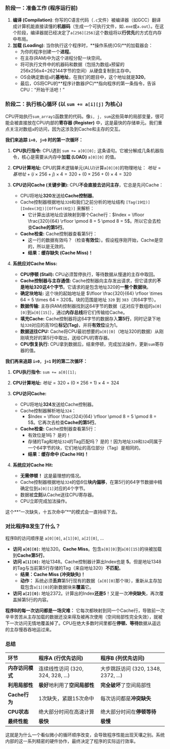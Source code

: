 
### 阶段一：准备工作 (程序运行前)
 

1.  **编译 (Compilation)**: 你写的C语言代码（`.c`文件）被编译器（如GCC）翻译成计算机能直接读懂的**机器码**（生成一个可执行文件，如`.exe`或`a.out`）。在这个阶段，编译器就已经决定了`a[256][256]`这个数组将以**行优先**的方式在内存中布局。
2.  **加载 (Loading)**: 当你执行这个程序时，**操作系统(OS)**的加载器会：
    *   为你的程序创建一个**进程**。
    *   在主存(RAM)中为这个进程分配一块空间。
    *   将可执行文件中的机器码和数据（包括为数组`a`预留的256x256x4=262144字节的空间）从硬盘复制到主存中。
    *   OS会确定数组`a`的**基地址**，在我们的题目中，这个地址就是**320**。
    *   最后，OS将CPU的**程序计数器(PC)**指向程序的第一条指令，告诉CPU：“开始干活吧！”

### 阶段二：执行核心循环 (以 `sum += a[i][j]` 为核心)

CPU开始执行`sum_array1`函数里的代码。像`i, j, sum`这些简单的局部变量，很可能会被直接放在CPU内部的**寄存器 (Register)** 中，这是最快的存储单元。我们重点关注对数组`a`的访问，因为这涉及到Cache和主存的交互。

**我们来追踪 `i=0, j=0` 时的第一次循环：**

1.  **CPU执行指令:** CPU遇到 `sum += a[0][0];` 这条语句。它被分解成几条机器指令，核心是需要从内存中**加载 (LOAD)** `a[0][0]` 的值。

2.  **CPU计算地址:** CPU的算术逻辑单元(ALU)计算`a[0][0]`的物理地址：
    $地址 = 基地址 + (i \times 256 + j) \times 4 = 320 + (0 \times 256 + 0) \times 4 = 320$

3.  **CPU访问Cache (关键步骤):** CPU**不会直接去访问主存**，它总是先问Cache：
    *   CPU将地址**320**发送给**Cache控制器**。
    *   Cache控制器根据地址`320`和我们之前分析的地址结构 `[Tag(19位)][Index(3位)][Offset(6位)]` 来解析：
        *   它计算出该地址应该映射到哪个Cache行：$Index = \lfloor \frac{320}{64} \rfloor \pmod 8 = 5 \pmod 8 = 5$。所以它会去检查**Cache的第5行**。
    *   **Cache检查:** Cache控制器查看第5行：
        *   这一行的数据有效吗？（检查**有效位**）。假设程序刚开始，Cache是空的，所以是无效的。
        *   **结果：缓存缺失 (Cache Miss)！**

4.  **系统应对Cache Miss:**
    *   **CPU停顿 (Stall):** CPU必须暂停执行，等待数据从慢速的主存中取回。
    *   **Cache控制器与主存通信:** Cache控制器向主存发出请求，但它请求的**不是地址320这4个字节**。它请求的是包含地址320的**一整个数据块**。
    *   **确定块地址:** 这个块的起始地址是 $\lfloor \frac{320}{64} \rfloor \times 64 = 5 \times 64 = 320$。块的范围是地址 `320` 到 `383`（共64字节）。
    *   **数据传输:** 主存(RAM)控制器找到这64字节的数据（这对应于数组的`a[0][0]`到`a[0][15]`），通过**内存总线**将它们传输给Cache。
    *   **填充Cache:** Cache控制器将这64字节的数据存入**第5行**，同时记录下地址`320`对应的高19位**标记(Tag)**，并将**有效位**设为1。
    *   **数据送往CPU:** Cache将CPU最初想要的`a[0][0]`（地址320的数据）从刚刚填充好的第5行中取出，送给CPU的寄存器。
    *   **CPU恢复执行:** CPU拿到数据后，结束停顿，完成加法操作，更新`sum`寄存器的值。

**我们再来追踪 `i=0, j=1` 时的第二次循环：**

1.  **CPU执行指令:** `sum += a[0][1];`
2.  **CPU计算地址:** $地址 = 320 + (0 \times 256 + 1) \times 4 = 324$
3.  **CPU访问Cache:**
    *   CPU将地址**324**发送给Cache控制器。
    *   Cache控制器解析地址`324`：
        *   $Index = \lfloor \frac{324}{64} \rfloor \pmod 8 = 5 \pmod 8 = 5$。它再次去检查**Cache的第5行**。
    *   **Cache检查:** Cache控制器查看第5行：
        *   有效位是1吗？ 是的！
        *   存储的Tag和地址`324`的Tag匹配吗？ 是的！因为地址`320`和`324`同属于一个64字节的块，它们地址的高位部分（Tag）是相同的。
        *   **结果：缓存命中 (Cache Hit)！**

4.  **系统应对Cache Hit:**
    *   **无需停顿！** 这是最理想的情况。
    *   Cache控制器根据地址`324`的低6位**块内偏移**，在第5行的64字节数据中精确定位到`a[0][1]`对应的4个字节。
    *   数据被**立刻**从Cache送往CPU寄存器。
    *   CPU立即完成加法操作。

这个**“一次缺失，十五次命中”**的模式会一直持续下去。

### 对比程序B发生了什么？

程序B的访问顺序是 `a[0][0]`, `a[1][0]`, `a[2][0]`, ...
*   **访问 `a[0][0]`:** 地址320。**Cache Miss**。包含`a[0][0]`到`a[0][15]`的块被加载到**Cache第5行**。
*   **访问 `a[1][0]`:** 地址1348。Cache控制器计算出Index也是 **5**。但是地址1348的Tag与当前第5行存储的Tag（来自地址320）**不匹配**。
    *   **结果：Cache Miss (冲突缺失)！**
    *   **动作：** 系统必须**丢弃**第5行现有的数据（`a[0][0]`那个块），重新从主存加载包含`a[1][0]`的新数据块来**覆盖**它。
*   **访问 `a[2][0]`:** 地址2372。计算出的Index**还是5**！又是一次**冲突缺失**，再次覆盖掉第5行的内容。

**程序B的每一次访问都是一场灾难：** 它每次都映射到同一个Cache行，导致前一次辛辛苦苦从主存加载的数据还没来得及被再次使用（空间局部性完全失效），就被下一次访问无情地覆盖掉了。CPU在绝大多数时间里都在**停顿、等待**数据从遥远的主存慢吞吞地运过来。

### 总结

| 环节 | 程序A (行优先访问) | 程序B (列优先访问) |
| :--- | :--- | :--- |
| **内存访问模式** | 连续线性访问 (320, 324, 328, ...) | 大步跳跃访问 (320, 1348, 2372, ...) |
| **利用局部性** | **极好**地利用了**空间局部性** | **完全破坏**了空间局部性 |
| **Cache行为** | 1次缺失，紧跟15次命中 | 每次访问都是**冲突缺失** |
| **CPU状态** | 绝大部分时间在高速计算 | 绝大部分时间在**停顿等待** |
| **最终性能** | **极快** | **极慢** |

这就是为什么一个看似微小的循环顺序改变，会导致程序性能出现天壤之别。系统内部的这一系列精密的硬件协作，最终决定了程序的实际运行效率。